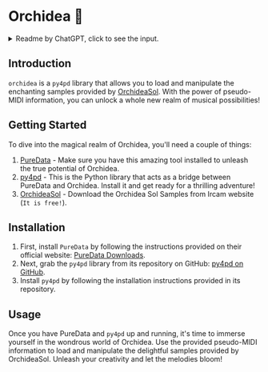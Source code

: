 # Orchidea 🌺

<details>
  <summary> Readme by ChatGPT, click to see the input.</summary>

``` 
This is a readme, can you make it look more interesting:

"
  Load the OrchideaSol samples using pseudo-midi info. 
  
  This is one py4pd library for PureData. You need to use PureData and py4pd.
"

```

</details>

## Introduction

`orchidea` is a `py4pd` library  that allows you to load and manipulate the enchanting samples provided by [OrchideaSol](https://forum.ircam.fr/projects/detail/orchideasol/). With the power of pseudo-MIDI information, you can unlock a whole new realm of musical possibilities!

## Getting Started

To dive into the magical realm of Orchidea, you'll need a couple of things:

1. [PureData](http://puredata.info/downloads/pure-data) - Make sure you have this amazing tool installed to unleash the true potential of Orchidea.
2. [py4pd](https://github.com/charlesneimog/py4pd) - This is the Python library that acts as a bridge between PureData and Orchidea. Install it and get ready for a thrilling adventure!
3. [OrchideaSol](https://forum.ircam.fr/projects/detail/orchideasol/) - Download the Orchidea Sol Samples from Ircam website (`It is free!`).

## Installation

1. First, install `PureData` by following the instructions provided on their official website: [PureData Downloads](http://puredata.info/downloads/pure-data).
2. Next, grab the `py4pd` library from its repository on GitHub: [py4pd on GitHub](https://github.com/charlesneimog/py4pd).
3. Install `py4pd` by following the installation instructions provided in its repository.

## Usage

Once you have PureData and `py4pd` up and running, it's time to immerse yourself in the wondrous world of Orchidea. Use the provided pseudo-MIDI information to load and manipulate the delightful samples provided by OrchideaSol. Unleash your creativity and let the melodies bloom!
